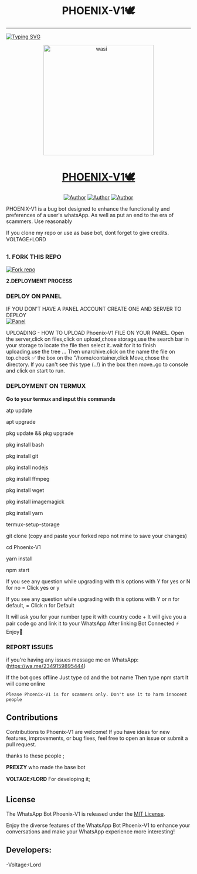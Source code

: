 <h1 align="center"> PHOENIX-V1🕊</h1>
<p align="center">  
  
***
  
<a href="https://git.io/typing-svg"><img src="https://readme-typing-svg.demolab.com?font=Black+Ops+One&size=50&pause=1000&color=1BAFBAFF&center=true&width=910&height=100&lines=THANKS FOR CHOOSING ;Phoenix-V1🕊;WHATSAPP+BUG+BOT;CREATED+BY+VOLTAGE⚡+LORD;RELEASED+05.08.24" alt="Typing SVG" /></a>
  </p>

  <p align="center">  
  <a href="https://whatsapp.com/channel/0029ValURVD30LKUWiRSlC47">
    <img alt="wasi" height="300" src="https://telegra.ph/file/3a21bf26bedef7966fd74.jpg">
    <h1 align="center">PHOENIX-V1🕊</h1>
  </a>
</p>
<p align="center">
<a href="https://github.com/VoltageLord"><img title="Author" src="https://img.shields.io/badge/VoltageLord-black?style=for-the-badge&logo=Github"></a> <a href="https://whatsapp.com/channel/0029ValURVD30LKUWiRSlC47"><img title="Author" src="https://img.shields.io/badge/CHANNEL-black?style=for-the-badge&logo=whatsapp"></a> <a href="https://wa.me/2347045674902"><img title="Author" src="https://img.shields.io/badge/CHAT US-black?style=for-the-badge&logo=whatsapp"></a>

   
   

PHOENIX-V1 is a bug bot designed to enhance the functionality and preferences of a user's whatsApp. As well as put an end to the era of scammers. Use reasonably

If you clone my repo or use as base bot, dont forget to give credits. VOLTAGE⚡LORD
### 1. FORK THIS REPO

<a href='https://github.com/VoltageLord/Phoenix-V1/fork' target="_blank"><img alt='Fork repo' src='https://img.shields.io/badge/Fork This Repo-black?style=for-the-badge&logo=git&logoColor=white'/></a>
   


 **2.DEPLOYMENT PROCESS**
### DEPLOY ON PANEL
IF YOU DON'T HAVE A PANEL ACCOUNT CREATE ONE AND SERVER TO DEPLOY 
    <br>
    <a href='https://bot-hosting.net/?aff=1264676029318955030' target="_blank"><img alt='Panel' src='https://img.shields.io/badge/-Deploy-red?style=for-the-badge&logo=panel&logoColor=white'/></a>

UPLOADING - HOW TO UPLOAD Phoenix-V1 FILE ON YOUR PANEL. Open the server,click on files,click on upload,chose storage,use the search bar in your storage to locate the file then select it..wait for it to finish uploading.use the tree ... Then unarchive.click on the name the file on top.check ✅ the box on the "/home/container,click Move,chose the directory. If you can't see this type (../) in the box then move..go to console and click on start to run.

### DEPLOYMENT ON TERMUX

**Go to your termux and input this commands**


atp update

apt upgrade

pkg update && pkg upgrade

pkg install bash

pkg install git

pkg install nodejs

pkg install ffmpeg

pkg install wget

pkg install imagemagick

pkg install yarn

termux-setup-storage

git clone  (copy and paste your forked repo not mine to save your changes) 


cd Phoenix-V1 

yarn install
   
npm start


If you see any question while upgrading with this options with Y for yes or N for no = Click yes or y

If you see any question while upgrading with this options with Y or n for default, = Click n for Default



 It will ask you for your number type it with country code +
 It will give you a pair code go and link it to your WhatsApp 
 After linking
 Bot Connected ⚡
 Enjoy🤖

### REPORT ISSUES

if you're having any issues message me on
WhatsApp: (https://wa.me/2349159895444) 

If the bot goes offline 
Just type cd and the bot name 
Then type npm start
It will come online

`Please Phoenix-V1 is for scammers only. Don't use it to harm innocent people`


## Contributions

Contributions to Phoenix-V1 are welcome! If you have ideas for new features, improvements, or bug fixes, feel free to open an issue or submit a pull request. <br>

   thanks to these people ;

   **PREXZY** who made the base bot

   **VOLTAGE⚡LORD** For developing it; <br>


## License

The WhatsApp Bot Phoenix-V1 is released under the [MIT License](https://opensource.org/licenses/MIT).

Enjoy the diverse features of the WhatsApp Bot Phoenix-V1 to enhance your conversations and make your WhatsApp experience more interesting!

## Developers:

-Voltage⚡Lord
